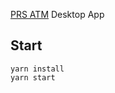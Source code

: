 [PRS ATM](https://github.com/Press-One/prs-atm) Desktop App

## Start
```
yarn install
yarn start
```
